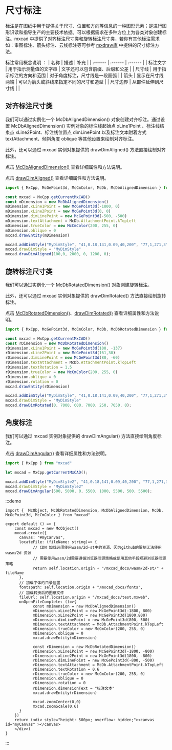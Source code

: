# 尺寸标注

标注是在图纸中用于提供关于尺寸、位置和方向等信息的一种图形元素；是进行图形识读和指导生产的主要技术依据。可以根据需求在多种方位上为各类对象创建标注。mxcad 中提供了对齐标注尺寸类和旋转标注尺寸类，若你有其他标注需求如：审图标注、箭头标注、云线标注等可参考 [mxdraw库](https://www.mxdraw3d.com/mxdraw_docs/start/abstract.md) 中提供的尺寸标注方法。

标注常用概念说明 ：
| 名称 | 描述 | 补充 |
| :------ | :------ | :------ |
| 标注文字 | 用于指示测量值的文字串 | 文字还可以包含前缀、后缀和公差 |
| 尺寸线 | 用于指示标注的方向和范围 | 对于角度标注，尺寸线是一段圆弧 |
| 箭头 | 显示在尺寸线两端 | 可以为箭头或斜线来指定不同的尺寸和造型 |
| 尺寸边界 | 从部件延伸到尺寸线 |  |

## 对齐标注尺寸类

我们可以通过实例化一个 McDbAlignedDimension() 对象创建对齐标注。通过设置 McDbAlignedDimension() 实例对象的标注线起始点 xLine1Point 、标注线结束点 xLine2Point、标注线位置点 dimLinePoint 以及标注文本附着方式 textAttachment、倾斜角度 oblique 等其他设置来绘制对齐标注。

此外，还可以通过 mxcad 实例对象提供的 drawDimAligned() 方法直接绘制对齐标注。

点击 [McDbAlignedDimension()](../../api/classes/2d.McDbAlignedDimension.md) 查看详细属性和方法说明。

点击 [drawDimAligned()](../../api/classes/2d.McObject.md#drawdimaligned) 查看详细属性和方法说明。

```ts
import { MxCpp, McGePoint3d, McCmColor, McDb, McDbAlignedDimension } from "mxcad"

const mxcad = MxCpp.getCurrentMxCAD()
const mDimension = new McDbAlignedDimension()
mDimension.xLine1Point = new McGePoint3d(-1800, 0)
mDimension.xLine2Point = new McGePoint3d(0, 0)
mDimension.dimLinePoint = new McGePoint3d(-500, -500)
mDimension.textAttachment = McDb.AttachmentPoint.kTopLeft
mDimension.trueColor = new McCmColor(200, 255, 0)
mDimension.oblique = 0
mxcad.drawEntity(mDimension)

mxcad.addDimStyle("MyDimStyle", "41,0.18,141,0.09,40,200", "77,1,271,3", "", "");
mxcad.drawDimStyle = "MyDimStyle"
mxcad.drawDimAligned(100,0, 2000, 0, 1200, 0);
```

## 旋转标注尺寸类

我们可以通过实例化一个 McDbRotatedDimension() 对象创建旋转标注。

此外，还可以通过 mxcad 实例对象提供的 drawDimRotated() 方法直接绘制旋转标注。

点击 [McDbRotatedDimension()](../../api/classes/2d.McDbRotatedDimension.md)、[drawDimRotated()](../../api/classes/2d.McObject.md#drawdimrotated) 查看详细属性和方法说明。

```ts
import { MxCpp, McGePoint3d, McCmColor, McDb, McDbRotatedDimension } from "mxcad"

const mxcad = MxCpp.getCurrentMxCAD()
const rDimension = new McDbRotatedDimension()
rDimension.xLine1Point = new McGePoint3d(100, -137)
rDimension.xLine2Point = new McGePoint3d(161,30)
rDimension.dimLinePoint = new McGePoint3d(80, -60)
rDimension.textAttachment = McDb.AttachmentPoint.kTopLeft
rDimension.textRotation = 1.5
rDimension.trueColor = new McCmColor(200, 255, 0)
rDimension.oblique = 0
rDimension.rotation = 0
mxcad.drawEntity(rDimension)

mxcad.addDimStyle("MyDimStyle", "41,0.18,141,0.09,40,200", "77,1,271,3", "", "");
mxcad.drawDimStyle = "MyDimStyle"
mxcad.drawDimRotated(0, 7000, 600, 7000, 250, 7050, 0);
```
## 角度标注

我们可以通过 mxcad 实例对象提供的 drawDimAngular() 方法直接绘制角度标注。

点击 [drawDimAngular()](../../api/classes/2d.McObject.md#drawdimangular) 查看详细属性和方法说明。

```ts
import { MxCpp } from "mxcad"

let mxcad = MxCpp.getCurrentMxCAD();

mxcad.addDimStyle("MyDimStyle2", "41,0.18,141,0.09,40,200", "77,1,271,3", "", "");
mxcad.drawDimStyle = "MyDimStyle2"
mxcad.drawDimAngular(500, 5000, 0, 5500, 1000, 5500, 500, 5500);
```
:::demo
```tsx
import {  McObject, McDbRotatedDimension, McDbAlignedDimension, McDb, McGePoint3d, McCmColor } from "mxcad"

export default () => {
    const mxcad = new McObject()
    mxcad.create({
      canvas: "#myCanvas",
      locateFile: (fileName: string)=> {
            // CDN 加载必须使用wasm/2d-st中的资源、因为github的限制无法使用wasm/2d 资源
            // 需要使用wasm/2d需要遵循浏览器同源策略或使用其他手段规避浏览器同源策略
            return self.location.origin + "/mxcad_docs/wasm/2d-st/" + fileName
      },
      // 加载字体的目录位置
      fontspath: self.location.origin + "/mxcad_docs/fonts",
      // 加载转换后的图纸文件
      fileUrl: self.location.origin + "/mxcad_docs/test.mxweb",
      onOpenFileComplete: ()=>{
            const mDimension = new McDbAlignedDimension()
            mDimension.xLine1Point = new McGePoint3d(-1800, 800)
            mDimension.xLine2Point = new McGePoint3d(1800,800)
            mDimension.dimLinePoint = new McGePoint3d(800, 500)
            mDimension.textAttachment = McDb.AttachmentPoint.kTopLeft
            mDimension.trueColor = new McCmColor(200, 255, 0)
            mDimension.oblique = 0
            mxcad.drawEntity(mDimension)

            const rDimension = new McDbRotatedDimension()
            rDimension.xLine1Point = new McGePoint3d(-1800, -800)
            rDimension.xLine2Point = new McGePoint3d(1800, -800)
            rDimension.dimLinePoint = new McGePoint3d(-800, -500)
            rDimension.textAttachment = McDb.AttachmentPoint.kTopLeft
            rDimension.textRotation = 0.6
            rDimension.trueColor = new McCmColor(200, 255, 0)
            rDimension.oblique = 0
            rDimension.rotation = 0
            rDimension.dimensionText = "标注文本"
            mxcad.drawEntity(rDimension)

            mxcad.zoomCenter(0,0)
            mxcad.zoomScale(0.6)
      }
    })
    return (<div style="height: 500px; overflow: hidden;"><canvas id="myCanvas" ></canvas>
    </div>)
}
```
:::
